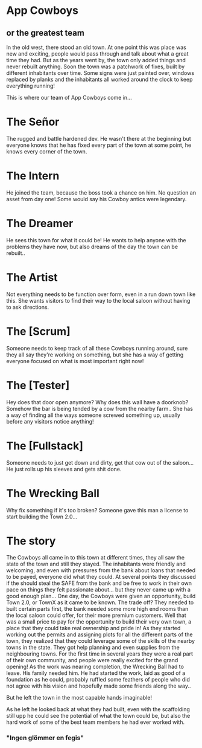 # App Cowboys
## or the greatest team

In the old west, there stood an old town. At one point this was place was new and exciting, people would pass through and talk about what a great time they had. But as the years went by, the town only added things and never rebuilt anything. Soon the town was a patchwork of fixes, built by different inhabitants over time. Some signs were just painted over, windows replaced by planks and the inhabitants all worked around the clock to keep everything running!

This is where our team of App Cowboys come in...

# The Señor
The rugged and battle hardened dev. He wasn't there at the beginning but everyone knows that he has fixed every part of the town at some point, he knows every corner of the town.

# The Intern
He joined the team, because the boss took a chance on him. No question an asset from day one! Some would say his Cowboy antics were legendary.

# The Dreamer
He sees this town for what it could be! He wants to help anyone with the problems they have now, but also dreams of the day the town can be rebuilt..

# The Artist
Not everything needs to be function over form, even in a run down town like this. She wants visitors to find their way to the local saloon without having to ask directions.

# The [Scrum]
Someone needs to keep track of all these Cowboys running around, sure they all say they're working on something, but she has a way of getting everyone focused on what is most important right now!

# The [Tester]
Hey does that door open anymore? Why does this wall have a doorknob? Somehow the bar is being tended by a cow from the nearby farm.. She has a way of finding all the ways someone screwed something up, usually before any visitors notice anything!

# The [Fullstack]
Someone needs to just get down and dirty, get that cow out of the saloon... He just rolls up his sleeves and gets shit done.

# The Wrecking Ball
Why fix something if it's too broken? Someone gave this man a license to start building the Town 2.0...


# The story
The Cowboys all came in to this town at different times, they all saw the state of the town and still they stayed. The inhabitants were friendly and welcoming, and even with pressures from the bank about loans that needed to be payed, everyone did what they could.
At several points they discussed if the should steal the SAFE from the bank and be free to work in their own pace on things they felt passionate about... but they never came up with a good enough plan...
One day, the Cowboys were given an opportunity, build Town 2.0, or TownX as it came to be known. The trade off? They needed to built certain parts first, the bank needed some more high end rooms than the local saloon could offer, for their more premium customers.
Well that was a small price to pay for the opportunity to build their very own town, a place that they could take real ownership and pride in! As they started working out the permits and assigning plots for all the different parts of the town, they realized that they could leverage some of the skills of the nearby towns in the state. They got help planning and even supplies from the neighbouring towns. For the first time in several years they were a real part of their own community, and people were really excited for the grand opening!
As the work was nearing completion, the Wrecking Ball had to leave. His family needed him.
He had started the work, laid as good of a foundation as he could, probably ruffled some feathers of people who did not agree with his vision and hopefully made some friends along the way..

But he left the town in the most capable hands imaginable!

As he left he looked back at what they had built, even with the scaffolding still upp he could see the potential of what the town could be, but also the hard work of some of the best team members he had ever worked with.


### "Ingen glömmer en fegis"

